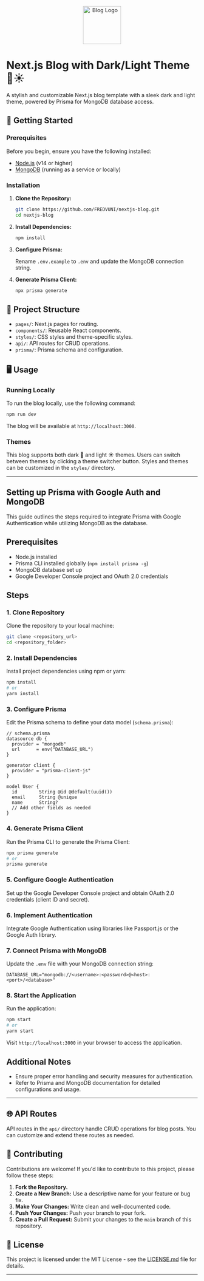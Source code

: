 <p align="center">
  <img src="https://raw.githubusercontent.com/FREDVUNI/next-blog/main/src/app/favicon.ico" alt="Blog Logo" width="100"/>
</p>

# Next.js Blog with Dark/Light Theme 🌙☀️

A stylish and customizable Next.js blog template with a sleek dark and light theme, powered by Prisma for MongoDB database access.

## 🚀 Getting Started

### Prerequisites

Before you begin, ensure you have the following installed:

- [Node.js](https://nodejs.org/) (v14 or higher)
- [MongoDB](https://www.mongodb.com/) (running as a service or locally)

### Installation

1. **Clone the Repository:**

   ```bash
   git clone https://github.com/FREDVUNI/nextjs-blog.git
   cd nextjs-blog
   ```

2. **Install Dependencies:**

   ```bash
   npm install
   ```

3. **Configure Prisma:**

   Rename `.env.example` to `.env` and update the MongoDB connection string.

4. **Generate Prisma Client:**

   ```bash
   npx prisma generate
   ```

## 📂 Project Structure

- `pages/`: Next.js pages for routing.
- `components/`: Reusable React components.
- `styles/`: CSS styles and theme-specific styles.
- `api/`: API routes for CRUD operations.
- `prisma/`: Prisma schema and configuration.

## 🖥️ Usage

### Running Locally

To run the blog locally, use the following command:

```bash
npm run dev
```

The blog will be available at `http://localhost:3000`.

### Themes

This blog supports both dark 🌙 and light ☀️ themes. Users can switch between themes by clicking a theme switcher button. Styles and themes can be customized in the `styles/` directory.


---

## Setting up Prisma with Google Auth and MongoDB

This guide outlines the steps required to integrate Prisma with Google Authentication while utilizing MongoDB as the database.

## Prerequisites
- Node.js installed
- Prisma CLI installed globally (`npm install prisma -g`)
- MongoDB database set up
- Google Developer Console project and OAuth 2.0 credentials

## Steps

### 1. Clone Repository
Clone the repository to your local machine:

```bash
git clone <repository_url>
cd <repository_folder>
```

### 2. Install Dependencies
Install project dependencies using npm or yarn:

```bash
npm install
# or
yarn install
```

### 3. Configure Prisma
Edit the Prisma schema to define your data model (`schema.prisma`):

```prisma
// schema.prisma
datasource db {
  provider = "mongodb"
  url      = env("DATABASE_URL")
}

generator client {
  provider = "prisma-client-js"
}

model User {
  id        String @id @default(uuid())
  email     String @unique
  name      String?
  // Add other fields as needed
}
```

### 4. Generate Prisma Client
Run the Prisma CLI to generate the Prisma Client:

```bash
npx prisma generate
# or
prisma generate
```

### 5. Configure Google Authentication
Set up the Google Developer Console project and obtain OAuth 2.0 credentials (client ID and secret).

### 6. Implement Authentication
Integrate Google Authentication using libraries like Passport.js or the Google Auth library.

### 7. Connect Prisma with MongoDB
Update the `.env` file with your MongoDB connection string:

```
DATABASE_URL="mongodb://<username>:<password>@<host>:<port>/<database>"
```

### 8. Start the Application
Run the application:

```bash
npm start
# or
yarn start
```

Visit `http://localhost:3000` in your browser to access the application.

## Additional Notes
- Ensure proper error handling and security measures for authentication.
- Refer to Prisma and MongoDB documentation for detailed configurations and usage.

---


## 🌐 API Routes

API routes in the `api/` directory handle CRUD operations for blog posts. You can customize and extend these routes as needed.

## 🤝 Contributing

Contributions are welcome! If you'd like to contribute to this project, please follow these steps:

1. **Fork the Repository.**
2. **Create a New Branch:** Use a descriptive name for your feature or bug fix.
3. **Make Your Changes:** Write clean and well-documented code.
4. **Push Your Changes:** Push your branch to your fork.
5. **Create a Pull Request:** Submit your changes to the `main` branch of this repository.

## 📜 License

This project is licensed under the MIT License - see the [LICENSE.md](LICENSE.md) file for details.

---
